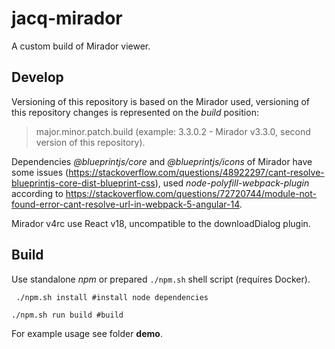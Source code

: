 # jacq-mirador
A custom build of Mirador viewer.

## Develop
Versioning of this repository is based on the Mirador used, versioning of this repository changes is represented on the *build* position:
> major.minor.patch.build (example: 3.3.0.2 - Mirador v3.3.0, second version of this repository).

Dependencies *@blueprintjs/core* and *@blueprintjs/icons* of Mirador have some issues (https://stackoverflow.com/questions/48922297/cant-resolve-blueprintjs-core-dist-blueprint-css), used *node-polyfill-webpack-plugin* according to https://stackoverflow.com/questions/72720744/module-not-found-error-cant-resolve-url-in-webpack-5-angular-14.

Mirador v4rc use React v18, uncompatible to the downloadDialog plugin.

## Build
Use standalone *npm* or prepared ```./npm.sh``` shell script (requires Docker).
```shell
 ./npm.sh install #install node dependencies
```

```shell
./npm.sh run build #build
```

For example usage see folder **demo**.
